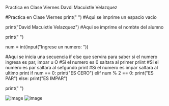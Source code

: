 Practica en Clase Viernes
Davdi Macuixtle Velazquez 

#Practica en Clase Viernes
print(" ") #Aqui se imprime un espacio vacio

print("David Macuixtle Velazquez") #Aqui se imprime el nombte del alumno 

print(" ")

num = int(input("Ingrese un numero: "))

#Aqui se inicia una secuencia if else que servira para saber si el numero ingresa es par, impar u O
#Si el numero es 0 saltara al primer priint
#Si el numero es par saltara al sefgundo print
#Si el numero es impar saltara al ultimo print
if num == 0:
    print("ES CERO")
elif num % 2 == 0:
    print("ES PAR")
else:
    print("ES IMPAR")
    
print(" ")

![image](https://github.com/user-attachments/assets/e19b6b52-8a94-47dd-8e0d-5e5a129feaf1)
![image](https://github.com/user-attachments/assets/905397b1-71ed-4e0c-b6ad-109b9425d631)
